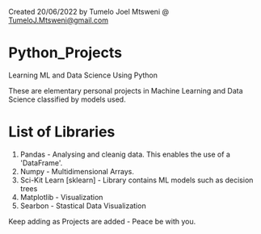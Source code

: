 Created 20/06/2022 by Tumelo Joel Mtsweni @ TumeloJ.Mtsweni@gmail.com
# Python_Projects
Learning ML and Data Science Using Python

These are elementary personal projects in Machine Learning and Data Science classified by models used. 

# List of Libraries
1. Pandas - Analysing and cleanig data. This enables the use of a 'DataFrame'.
2. Numpy - Multidimensional Arrays.
3. Sci-Kit Learn [sklearn] - Library contains ML models such as decision trees
4. Matplotlib - Visualization
5. Searbon - Stastical Data Visualization

Keep adding as Projects are added - Peace be with you.
